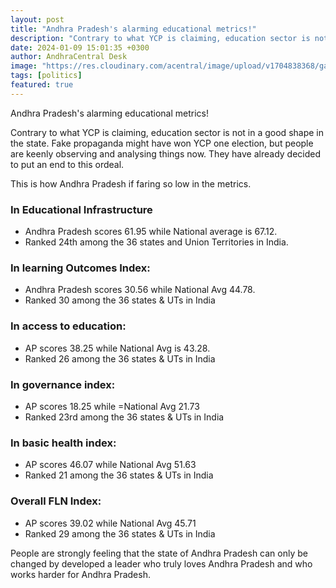 ```yaml
---
layout: post
title: "Andhra Pradesh's alarming educational metrics!"
description: "Contrary to what YCP is claiming, education sector is not in a good shape in the state. Fake propaganda might have won YCP one election, but people are keenly observing and analysing things now"
date: 2024-01-09 15:01:35 +0300
author: AndhraCentral Desk
image: "https://res.cloudinary.com/acentral/image/upload/v1704838368/ganja/education-jagan_y5cbwh.png"
tags: [politics]
featured: true
---
```


Andhra Pradesh's alarming educational metrics!

Contrary to what YCP is claiming, education sector is not in a good shape in the state. Fake propaganda might have won YCP one election, but people are keenly observing and analysing things now. They have already decided to put an end to this ordeal.

This is how Andhra Pradesh if faring so low in the metrics. 

### In Educational Infrastructure

- Andhra Pradesh scores 61.95 while National average is 67.12. 
- Ranked 24th among the 36 states and Union Territories in India.

### In learning Outcomes Index:
- Andhra Pradesh scores 30.56 while National Avg 44.78. 
- Ranked 30 among the 36 states & UTs in India

### In access to education:
- AP scores 38.25 while National Avg is 43.28.
- Ranked 26 among the 36 states & UTs in India

### In governance index:
- AP scores 18.25 while =National Avg 21.73
- Ranked 23rd among the 36 states & UTs in India

### In basic health index:
- AP scores 46.07 while National Avg 51.63
- Ranked 21 among the 36 states & UTs in India

### Overall FLN Index:
- AP scores 39.02 while National Avg 45.71
- Ranked 29 among the 36 states & UTs in India

People are strongly feeling that the state of Andhra Pradesh can only be changed by developed a leader who truly loves Andhra Pradesh and who works harder for Andhra Pradesh.